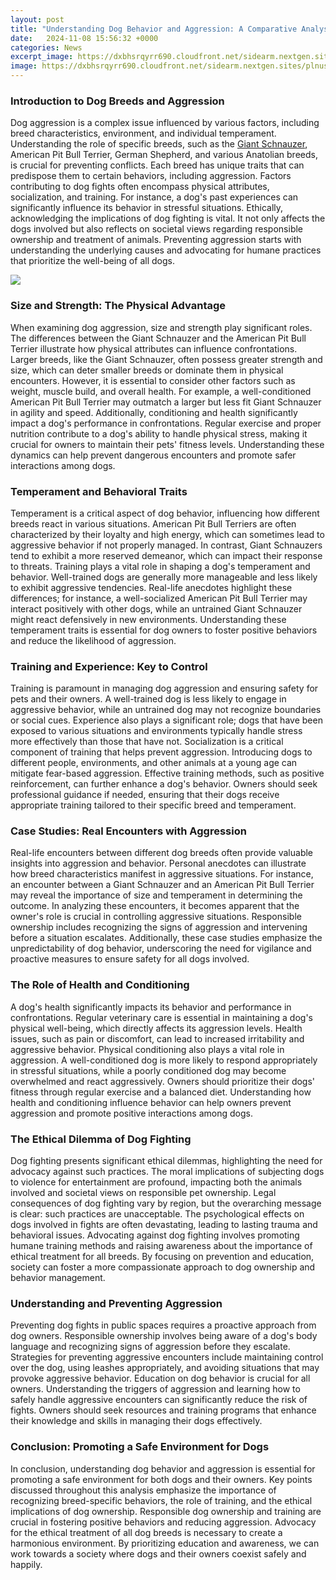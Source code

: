 ```yaml
---
layout: post
title: "Understanding Dog Behavior and Aggression: A Comparative Analysis"
date:   2024-11-08 15:56:32 +0000
categories: News
excerpt_image: https://dxbhsrqyrr690.cloudfront.net/sidearm.nextgen.sites/plnusealions.com/images/responsive_2023/default_image.png
image: https://dxbhsrqyrr690.cloudfront.net/sidearm.nextgen.sites/plnusealions.com/images/responsive_2023/default_image.png
---
```


### Introduction to Dog Breeds and Aggression
Dog aggression is a complex issue influenced by various factors, including breed characteristics, environment, and individual temperament. Understanding the role of specific breeds, such as the [Giant Schnauzer](https://fr.edu.vn/en/Giant_Schnauzer), American Pit Bull Terrier, German Shepherd, and various Anatolian breeds, is crucial for preventing conflicts. Each breed has unique traits that can predispose them to certain behaviors, including aggression. 
Factors contributing to dog fights often encompass physical attributes, socialization, and training. For instance, a dog's past experiences can significantly influence its behavior in stressful situations. Ethically, acknowledging the implications of dog fighting is vital. It not only affects the dogs involved but also reflects on societal views regarding responsible ownership and treatment of animals. Preventing aggression starts with understanding the underlying causes and advocating for humane practices that prioritize the well-being of all dogs.

![](https://dxbhsrqyrr690.cloudfront.net/sidearm.nextgen.sites/plnusealions.com/images/responsive_2023/default_image.png)
### Size and Strength: The Physical Advantage
When examining dog aggression, size and strength play significant roles. The differences between the Giant Schnauzer and the American Pit Bull Terrier illustrate how physical attributes can influence confrontations. Larger breeds, like the Giant Schnauzer, often possess greater strength and size, which can deter smaller breeds or dominate them in physical encounters. However, it is essential to consider other factors such as weight, muscle build, and overall health.
For example, a well-conditioned American Pit Bull Terrier may outmatch a larger but less fit Giant Schnauzer in agility and speed. Additionally, conditioning and health significantly impact a dog's performance in confrontations. Regular exercise and proper nutrition contribute to a dog's ability to handle physical stress, making it crucial for owners to maintain their pets' fitness levels. Understanding these dynamics can help prevent dangerous encounters and promote safer interactions among dogs.
### Temperament and Behavioral Traits
Temperament is a critical aspect of dog behavior, influencing how different breeds react in various situations. American Pit Bull Terriers are often characterized by their loyalty and high energy, which can sometimes lead to aggressive behavior if not properly managed. In contrast, Giant Schnauzers tend to exhibit a more reserved demeanor, which can impact their response to threats. 
Training plays a vital role in shaping a dog's temperament and behavior. Well-trained dogs are generally more manageable and less likely to exhibit aggressive tendencies. Real-life anecdotes highlight these differences; for instance, a well-socialized American Pit Bull Terrier may interact positively with other dogs, while an untrained Giant Schnauzer might react defensively in new environments. Understanding these temperament traits is essential for dog owners to foster positive behaviors and reduce the likelihood of aggression.
### Training and Experience: Key to Control
Training is paramount in managing dog aggression and ensuring safety for pets and their owners. A well-trained dog is less likely to engage in aggressive behavior, while an untrained dog may not recognize boundaries or social cues. Experience also plays a significant role; dogs that have been exposed to various situations and environments typically handle stress more effectively than those that have not.
Socialization is a critical component of training that helps prevent aggression. Introducing dogs to different people, environments, and other animals at a young age can mitigate fear-based aggression. Effective training methods, such as positive reinforcement, can further enhance a dog's behavior. Owners should seek professional guidance if needed, ensuring that their dogs receive appropriate training tailored to their specific breed and temperament.
### Case Studies: Real Encounters with Aggression
Real-life encounters between different dog breeds often provide valuable insights into aggression and behavior. Personal anecdotes can illustrate how breed characteristics manifest in aggressive situations. For instance, an encounter between a Giant Schnauzer and an American Pit Bull Terrier may reveal the importance of size and temperament in determining the outcome.
In analyzing these encounters, it becomes apparent that the owner's role is crucial in controlling aggressive situations. Responsible ownership includes recognizing the signs of aggression and intervening before a situation escalates. Additionally, these case studies emphasize the unpredictability of dog behavior, underscoring the need for vigilance and proactive measures to ensure safety for all dogs involved.
### The Role of Health and Conditioning
A dog's health significantly impacts its behavior and performance in confrontations. Regular veterinary care is essential in maintaining a dog's physical well-being, which directly affects its aggression levels. Health issues, such as pain or discomfort, can lead to increased irritability and aggressive behavior.
Physical conditioning also plays a vital role in aggression. A well-conditioned dog is more likely to respond appropriately in stressful situations, while a poorly conditioned dog may become overwhelmed and react aggressively. Owners should prioritize their dogs' fitness through regular exercise and a balanced diet. Understanding how health and conditioning influence behavior can help owners prevent aggression and promote positive interactions among dogs.
### The Ethical Dilemma of Dog Fighting
Dog fighting presents significant ethical dilemmas, highlighting the need for advocacy against such practices. The moral implications of subjecting dogs to violence for entertainment are profound, impacting both the animals involved and societal views on responsible pet ownership. Legal consequences of dog fighting vary by region, but the overarching message is clear: such practices are unacceptable.
The psychological effects on dogs involved in fights are often devastating, leading to lasting trauma and behavioral issues. Advocating against dog fighting involves promoting humane training methods and raising awareness about the importance of ethical treatment for all breeds. By focusing on prevention and education, society can foster a more compassionate approach to dog ownership and behavior management.
### Understanding and Preventing Aggression
Preventing dog fights in public spaces requires a proactive approach from dog owners. Responsible ownership involves being aware of a dog's body language and recognizing signs of aggression before they escalate. Strategies for preventing aggressive encounters include maintaining control over the dog, using leashes appropriately, and avoiding situations that may provoke aggressive behavior.
Education on dog behavior is crucial for all owners. Understanding the triggers of aggression and learning how to safely handle aggressive encounters can significantly reduce the risk of fights. Owners should seek resources and training programs that enhance their knowledge and skills in managing their dogs effectively.
### Conclusion: Promoting a Safe Environment for Dogs
In conclusion, understanding dog behavior and aggression is essential for promoting a safe environment for both dogs and their owners. Key points discussed throughout this analysis emphasize the importance of recognizing breed-specific behaviors, the role of training, and the ethical implications of dog ownership. 
Responsible dog ownership and training are crucial in fostering positive behaviors and reducing aggression. Advocacy for the ethical treatment of all dog breeds is necessary to create a harmonious environment. By prioritizing education and awareness, we can work towards a society where dogs and their owners coexist safely and happily.